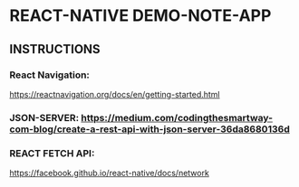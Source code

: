 # REACT-NATIVE DEMO-NOTE-APP
## INSTRUCTIONS
### React Navigation: 
https://reactnavigation.org/docs/en/getting-started.html

### JSON-SERVER: https://medium.com/codingthesmartway-com-blog/create-a-rest-api-with-json-server-36da8680136d

### REACT FETCH API: 
https://facebook.github.io/react-native/docs/network